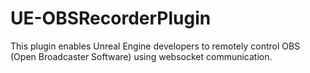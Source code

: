 # UE-OBSRecorderPlugin
This plugin enables Unreal Engine developers to remotely control OBS (Open Broadcaster Software) using websocket communication.
